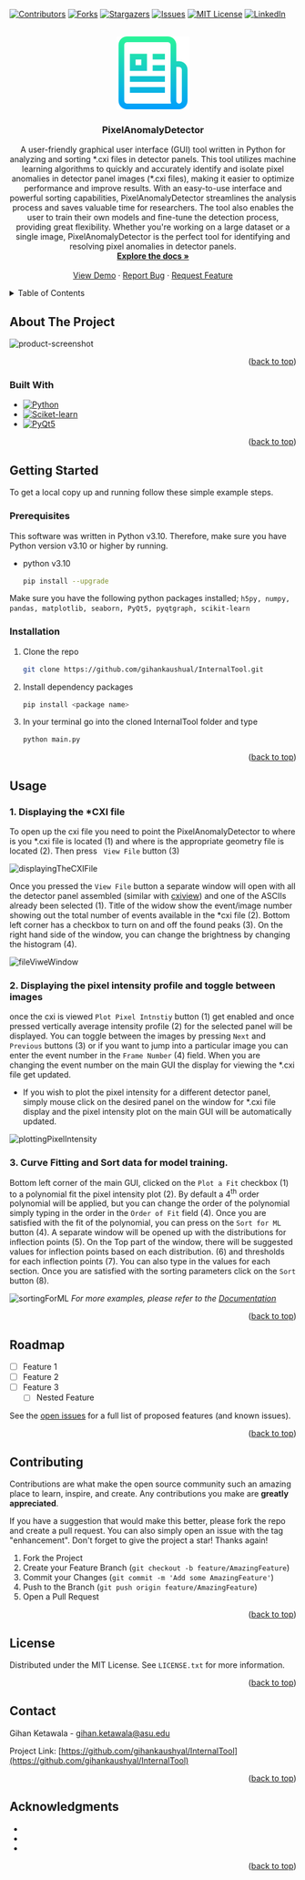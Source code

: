 <a name="readme-top"></a>

[![Contributors][contributors-shield]][contributors-url]
[![Forks][forks-shield]][forks-url]
[![Stargazers][stars-shield]][stars-url]
[![Issues][issues-shield]][issues-url]
[![MIT License][license-shield]][license-url]
[![LinkedIn][linkedin-shield]][linkedin-url]


<!-- PROJECT LOGO -->
<br />
<div align="center">
  <a href="https://github.com/gihankaushyal/InternalTool">
    <img src="images/logo.png" alt="Logo" width="128" height="128">
  </a>

<h3 align="center">PixelAnomalyDetector</h3>

  <p align="center">
    A user-friendly graphical user interface (GUI) tool written in Python for analyzing and sorting *.cxi files in detector panels. This tool utilizes machine learning algorithms to quickly and accurately identify and isolate pixel anomalies in detector panel images (*.cxi files), making it easier to optimize performance and improve results. With an easy-to-use interface and powerful sorting capabilities, PixelAnomalyDetector streamlines the analysis process and saves valuable time for researchers. The tool also enables the user to train their own models and fine-tune the detection process, providing great flexibility. Whether you're working on a large dataset or a single image, PixelAnomalyDetector is the perfect tool for identifying and resolving pixel anomalies in detector panels.
    <br />
    <a href="https://github.com/gihankaushyal/InternalTool"><strong>Explore the docs »</strong></a>
    <br />
    <br />
    <a href="https://github.com/gihankaushyal/InternalTool">View Demo</a>
    ·
    <a href="https://github.com/gihankaushyal/InternalTool/issues">Report Bug</a>
    ·
    <a href="https://github.com/gihankaushyal/InternalTool/issues">Request Feature</a>
  </p>
</div>



<!-- TABLE OF CONTENTS -->
<details>
  <summary>Table of Contents</summary>
  <ol>
    <li>
      <a href="#about-the-project">About The Project</a>
      <ul>
        <li><a href="#built-with">Built With</a></li>
      </ul>
    </li>
    <li>
      <a href="#getting-started">Getting Started</a>
      <ul>
        <li><a href="#prerequisites">Prerequisites</a></li>
        <li><a href="#installation">Installation</a></li>
      </ul>
    </li>
    <li><a href="#usage">Usage</a></li>
    <li><a href="#roadmap">Roadmap</a></li>
    <li><a href="#contributing">Contributing</a></li>
    <li><a href="#license">License</a></li>
    <li><a href="#contact">Contact</a></li>
    <li><a href="#acknowledgments">Acknowledgments</a></li>
  </ol>
</details>



<!-- ABOUT THE PROJECT -->
## About The Project

![product-screenshot]


<p align="right">(<a href="#readme-top">back to top</a>)</p>



### Built With

* [![Python][Python]][Python-url]
* [![Sciket-learn][Scikit-learn]][Scikit-url]
* [![PyQt5][PyQt5]][PyQt5-url]

<p align="right">(<a href="#readme-top">back to top</a>)</p>



<!-- GETTING STARTED -->
## Getting Started


To get a local copy up and running follow these simple example steps.

### Prerequisites

This software was written in Python v3.10. Therefore, make sure you have Python version v3.10 or higher by running.
* python v3.10
  ```sh
  pip install --upgrade
  ```
Make sure you have the following python packages installed;
    ``` h5py, numpy, pandas, matplotlib, seaborn, PyQt5, pyqtgraph, scikit-learn
    ```


### Installation

1. Clone the repo
   ```sh
   git clone https://github.com/gihankaushual/InternalTool.git
   ```
2. Install dependency packages
   ```sh
   pip install <package name>
   ```
3. In your terminal go into the cloned InternalTool folder and type
   ```sh
   python main.py
   ```

<p align="right">(<a href="#readme-top">back to top</a>)</p>



<!-- USAGE EXAMPLES -->
## Usage

### 1. Displaying the *CXI file
To open up the cxi file you need to point the PixelAnomalyDetector to where is you *.cxi file is located (1) and where 
is the appropriate geometry file is located (2). Then press ``` View File``` button (3)

![displayingTheCXIFile]

Once you pressed the ```View File``` button a separate window will open with all the detector panel assembled
(similar with [cxiview](https://www.desy.de/~barty/cheetah/Cheetah/cxiview.html)) and one of the ASCIIs already been 
selected (1). Title of the widow show the event/image number showing out the total number of events 
available in the *cxi file (2). Bottom left corner has a checkbox to turn on and off the found peaks (3). On the right 
hand side of the window, you can change the brightness by changing the histogram (4).

![fileViweWindow]

### 2. Displaying the pixel intensity profile and toggle between images
once the cxi is viewed ```Plot Pixel Intnstiy``` button (1) get enabled and once pressed vertically average intensity 
profile (2) for the selected panel will be displayed. You can toggle between the images by pressing ```Next``` and 
``` Previous ``` buttons (3) or if you want to jump into a particular image you can enter the event number in the 
```Frame Number``` (4) field. When you are changing the event number on the main GUI the display for viewing the *.cxi
file get updated. 
 - If you wish to plot the pixel intensity for a different detector panel, simply mouse click on the desired panel on 
the window for *.cxi file display and the pixel intensity plot on the main GUI will be automatically updated.

![plottingPixelIntensity]

### 3. Curve Fitting and Sort data for model training. 
Bottom left corner of the main GUI, clicked on the ```Plot a Fit``` checkbox (1) to a polynomial fit the pixel intensity 
plot (2). By default a 4<sup>th</sup> order polynomial will be applied, but you can change the order of the polynomial 
simply typing in the order in the ```Order of Fit``` field (4). Once you are satisfied with the fit of the polynomial, 
you can press on the ```Sort for ML``` button (4). A separate window will be opened up with the distributions for 
inflection points (5). On the Top part of the window, there will be suggested values for inflection points based on each 
distribution. (6) and thresholds for each inflection points (7). You can also type in the values for each section. Once 
you are satisfied with the sorting parameters click on the ```Sort``` button (8).

![sortingForML]
_For more examples, please refer to the [Documentation](https://example.com)_

<p align="right">(<a href="#readme-top">back to top</a>)</p>



<!-- ROADMAP -->
## Roadmap

- [ ] Feature 1
- [ ] Feature 2
- [ ] Feature 3
    - [ ] Nested Feature

See the [open issues](https://github.com/gihankaushyal/InternalTool/issues) for a full list of proposed features (and known issues).

<p align="right">(<a href="#readme-top">back to top</a>)</p>



<!-- CONTRIBUTING -->
## Contributing

Contributions are what make the open source community such an amazing place to learn, inspire, and create. Any contributions you make are **greatly appreciated**.

If you have a suggestion that would make this better, please fork the repo and create a pull request. You can also simply open an issue with the tag "enhancement".
Don't forget to give the project a star! Thanks again!

1. Fork the Project
2. Create your Feature Branch (`git checkout -b feature/AmazingFeature`)
3. Commit your Changes (`git commit -m 'Add some AmazingFeature'`)
4. Push to the Branch (`git push origin feature/AmazingFeature`)
5. Open a Pull Request

<p align="right">(<a href="#readme-top">back to top</a>)</p>



<!-- LICENSE -->
## License

Distributed under the MIT License. See `LICENSE.txt` for more information.

<p align="right">(<a href="#readme-top">back to top</a>)</p>



<!-- CONTACT -->
## Contact

Gihan Ketawala - gihan.ketawala@asu.edu

Project Link: [https://github.com/gihankaushyal/InternalTool](https://github.com/gihankaushyal/InternalTool)

<p align="right">(<a href="#readme-top">back to top</a>)</p>



<!-- ACKNOWLEDGMENTS -->
## Acknowledgments

* []()
* []()
* []()

<p align="right">(<a href="#readme-top">back to top</a>)</p>



<!-- MARKDOWN LINKS & IMAGES -->
<!-- https://www.markdownguide.org/basic-syntax/#reference-style-links -->
[contributors-shield]:https://img.shields.io/github/contributors/gihankaushyal/InternalTool?style=for-the-badge
[contributors-url]: https://github.com/gihankaushyal/InternalTool/graphs/contributors
[forks-shield]: https://img.shields.io/github/forks/gihankaushyal/InternalTool.svg?style=for-the-badge
[forks-url]: https://github.com/gihankaushyal/InternalTool/network/members
[stars-shield]: https://img.shields.io/github/stars/gihankaushyal/InternalTool.svg?style=for-the-badge
[stars-url]: https://github.com/gihankaushyal/InternalTool/stargazers
[issues-shield]: https://img.shields.io/github/issues/gihankaushyal/InternalTool.svg?style=for-the-badge
[issues-url]: https://github.com/gihankaushyal/InternalTool/issues
[license-shield]: https://img.shields.io/github/license/gihankaushyal/InternalTool.svg?style=for-the-badge
[license-url]: https://github.com/gihankaushyal/InternalTool/blob/master/LICENSE.txt
[linkedin-shield]: https://img.shields.io/badge/-LinkedIn-black.svg?style=for-the-badge&logo=linkedin&colorB=555
[linkedin-url]: https://www.linkedin.com/in/gihan-ketawala/
[product-screenshot]: images/mainWindow.png
[displayingTheCXIFile]: images/diplayingTheCXIFile.png
[fileViweWindow]: images/fileViewWindow.png
[plottingPixelIntensity]: images/plotingPixelIntensity.png
[sortingForML]: images/sortingForML.png
[Python]: https://img.shields.io/badge/Python-3776AB?style=for-the-badge&logo=python&logoColor=yellow
[Python-url]: https://python.org/
[Scikit-learn]: https://img.shields.io/badge/scikitlearn-F7931E?style=for-the-badge&logo=scikit-learn&logoColor=61DAFB
[Scikit-url]: https://scikit-learn.org/
[PyQt5]: https://img.shields.io/badge/PyQt5-3776AB?style=for-the-badge&logo=pyqt5&logoColor=yellow
[PyQt5-url]: https://pypi.org/project/PyQt5
